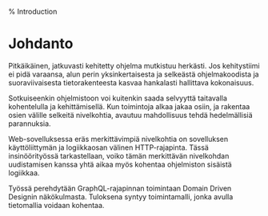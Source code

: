 % Introduction

# Johdanto

Pitkäikäinen, jatkuvasti kehitetty ohjelma mutkistuu herkästi. Jos kehitystiimi
ei pidä varaansa, alun perin yksinkertaisesta ja selkeästä ohjelmakoodista ja suoraviivaisesta tietorakenteesta kasvaa hankalasti hallittava kokonaisuus.

Sotkuiseenkin ohjelmistoon voi kuitenkin saada selvyyttä taitavalla kohentelulla
ja kehittämisellä. Kun toimintoja alkaa jakaa osiin, ja rakentaa osien välille
selkeitä nivelkohtia, avautuu mahdollisuus tehdä hedelmällisiä parannuksia.

Web-sovelluksessa eräs merkittävimpiä nivelkohtia on sovelluksen käyttöliittymän
ja logiikkaosan välinen HTTP-rajapinta. Tässä insinöörityössä tarkastellaan,
voiko tämän merkittävän nivelkohdan uudistamisen kanssa yhtä aikaa myös kohentaa ohjelmiston sisäistä logiikkaa.

Työssä perehdytään GraphQL-rajapinnan toimintaan Domain Driven Designin
näkökulmasta. Tuloksena syntyy toimintamalli, jonka avulla tietomallia voidaan kohentaa.
